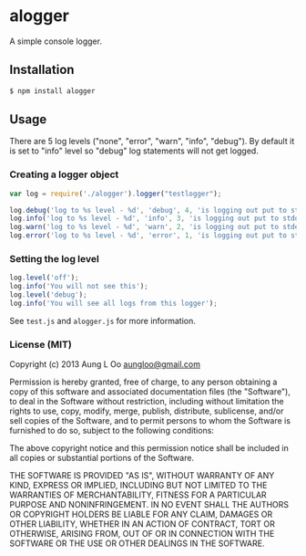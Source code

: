 # alogger

A simple console logger.

## Installation

```bash
$ npm install alogger
```


## Usage
There are 5 log levels ("none", "error", "warn", "info", "debug"). By default it is set to "info" level so "debug" log statements will not get logged.

### Creating a logger object

``` js
var log = require('./alogger').logger("testlogger");

log.debug('log to %s level - %d', 'debug', 4, 'is logging out put to stdout');
log.info('log to %s level - %d', 'info', 3, 'is logging out put to stdout');
log.warn('log to %s level - %d', 'warn', 2, 'is logging out put to stderr');
log.error('log to %s level - %d', 'error', 1, 'is logging out put to stderr');
```

### Setting the log level

``` js
log.level('off');
log.info('You will not see this');
log.level('debug');
log.info('You will see all logs from this logger');
```

See `test.js` and `alogger.js` for more information.

### License (MIT)

Copyright (c) 2013 Aung L Oo <aungloo@gmail.com>

Permission is hereby granted, free of charge, to any person obtaining
a copy of this software and associated documentation files (the
"Software"), to deal in the Software without restriction, including
without limitation the rights to use, copy, modify, merge, publish,
distribute, sublicense, and/or sell copies of the Software, and to
permit persons to whom the Software is furnished to do so, subject to
the following conditions:

The above copyright notice and this permission notice shall be
included in all copies or substantial portions of the Software.

THE SOFTWARE IS PROVIDED "AS IS", WITHOUT WARRANTY OF ANY KIND,
EXPRESS OR IMPLIED, INCLUDING BUT NOT LIMITED TO THE WARRANTIES OF
MERCHANTABILITY, FITNESS FOR A PARTICULAR PURPOSE AND
NONINFRINGEMENT. IN NO EVENT SHALL THE AUTHORS OR COPYRIGHT HOLDERS BE
LIABLE FOR ANY CLAIM, DAMAGES OR OTHER LIABILITY, WHETHER IN AN ACTION
OF CONTRACT, TORT OR OTHERWISE, ARISING FROM, OUT OF OR IN CONNECTION
WITH THE SOFTWARE OR THE USE OR OTHER DEALINGS IN THE SOFTWARE.
